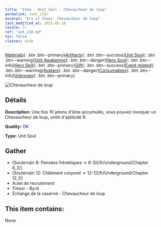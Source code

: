```yaml
---
title: "Item - Unit Soul - Chevaucheur de loup"
permalink: /unt_218/
excerpt: "Era of Chaos  Chevaucheur de loup"
last_modified_at: 2021-05-18
locale: fr
ref: "unt_218.md"
toc: false
classes: wide
---
```

 [Materials](/ItemsFR/){: .btn .btn--primary}[Artifacts](/ItemsFR/Artifacts/){: .btn .btn--success}[Unit Soul](/ItemsFR/UnitSoul/){: .btn .btn--warning}[Unit Awakening](/ItemsFR/UnitAwakening/){: .btn .btn--danger}[Hero Soul](/ItemsFR/HeroSoul/){: .btn .btn--info}[Hero Skill](/ItemsFR/HeroSkill/){: .btn .btn--primary}[Gift](/ItemsFR/Gift/){: .btn .btn--success}[Event related](/ItemsFR/Events/){: .btn .btn--warning}[Avatars](/ItemsFR/Avatars/){: .btn .btn--danger}[Consumables](/ItemsFR/Consumables/){: .btn .btn--info}[Unknown](/ItemsFR/Unknown/){: .btn .btn--primary}

 ![Chevaucheur de loup](/images/u/ti_langqibing.jpg)

## Détails
 **Description:** Une fois 10 jetons d'âme accumulés, vous pouvez invoquer un Chevaucheur de loup, unité d'aptitude R.

 **Quality:** <span style="color: #0000CD">OK</span>

 **Type:** Unit Soul

## Gather

*    [Souterrain 8: Pensées frénétiques -> 8-3](/fr/Underground/Chapter 8_3/) 
*    [Souterrain 12: Châtiment corporel -> 12-1](/fr/Underground/Chapter 12_1/) 
*    Autel de recrutement 
*    Trésor - Byrd 
*    Échange de la caserne - Chevaucheur de loup 

## This item contains:

  None

